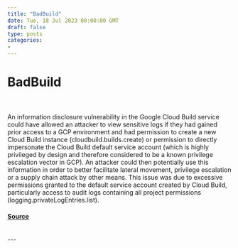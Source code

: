 ```yaml
---
title: "BadBuild"
date: Tue, 18 Jul 2023 00:00:00 GMT
draft: false
type: posts
categories: 
- 
---
```

# BadBuild

<br/>

<br/>
An information disclosure vulnerability in the Google Cloud Build service could have allowed an attacker to view sensitive logs if they had gained prior access to a GCP environment and had permission to create a new Cloud Build instance (cloudbuild.builds.create) or permission to directly impersonate the Cloud Build default service account (which is highly privileged by design and therefore considered to be a known privilege escalation vector in GCP). An attacker could then potentially use this information in order to better facilitate lateral movement, privilege escalation or a supply chain attack by other means. This issue was due to excessive permissions granted to the default service account created by Cloud Build, particularly access to audit logs containing all project permissions (logging.privateLogEntries.list).

#### [Source](https://www.cloudvulndb.org/badbuild)

<br/>
---
